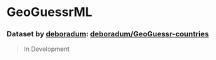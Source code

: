 # GeoGuessrML

### Dataset by [deboradum](https://huggingface.co/deboradum): [deboradum/GeoGuessr-countries](https://huggingface.co/datasets/deboradum/GeoGuessr-countries)

> In Development